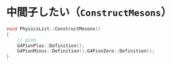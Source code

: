 # 中間子したい（``ConstructMesons``）

```cpp
void PhysicsList::ConstructMesons()
{
    // pion
    G4PionPlus::Definition();
    G4PionMinus::Definition();G4PionZero::Definition();
}
```
